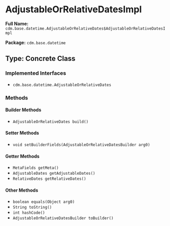 # AdjustableOrRelativeDatesImpl

**Full Name:** `cdm.base.datetime.AdjustableOrRelativeDates$AdjustableOrRelativeDatesImpl`

**Package:** `cdm.base.datetime`

## Type: Concrete Class

### Implemented Interfaces

- `cdm.base.datetime.AdjustableOrRelativeDates`

### Methods

#### Builder Methods

- `AdjustableOrRelativeDates build()`

#### Setter Methods

- `void setBuilderFields(AdjustableOrRelativeDatesBuilder arg0)`

#### Getter Methods

- `MetaFields getMeta()`
- `AdjustableDates getAdjustableDates()`
- `RelativeDates getRelativeDates()`

#### Other Methods

- `boolean equals(Object arg0)`
- `String toString()`
- `int hashCode()`
- `AdjustableOrRelativeDatesBuilder toBuilder()`

